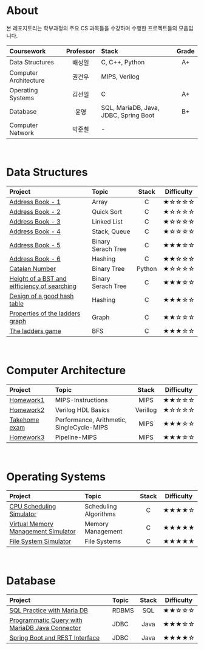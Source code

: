# About

본 레포지토리는 학부과정의 주요 CS 과목들을 수강하며 수행한 프로젝트들의 모음입니다.

| Coursework | Professor | Stack | Grade |
| :---------- | :-------: | :----- | :----: |
| Data Structures | 배성일 | C, C++, Python | A+ |
| Computer Architecture | 권건우 | MIPS, Verilog |  |
| Operating Systems | 김선일 | C | A+ |
| Database | 윤영 | SQL, MariaDB, Java, JDBC, Spring Boot | B+ |
| Computer Network | 박준철 | - |  |

<br/>

# Data Structures

| Project | Topic | Stack | Difficulty |
| :-------- | :------| :---: | :-: |
| [Address Book - 1](https://github.com/24siefil/Computer_Science/tree/main/DS/ds_hw1) | Array | C |★☆☆☆☆|
| [Address Book - 2](https://github.com/24siefil/Computer_Science/tree/main/DS/ds_hw2) | Quick Sort | C |★☆☆☆☆|
| [Address Book - 3](https://github.com/24siefil/Computer_Science/tree/main/DS/ds_hw3) | Linked List | C |★☆☆☆☆|
| [Address Book - 4](https://github.com/24siefil/Computer_Science/tree/main/DS/ds_hw4) | Stack, Queue | C |★☆☆☆☆|
| [Address Book - 5](https://github.com/24siefil/Computer_Science/tree/main/DS/ds_hw5) | Binary Serach Tree | C |★★★☆☆|
| [Address Book - 6](https://github.com/24siefil/Computer_Science/tree/main/DS/ds_hw6) | Hashing | C |★★☆☆☆|
| [Catalan Number](https://github.com/24siefil/Computer_Science/tree/main/DS/ds_whw1) | Binary Tree | Python |★☆☆☆☆|
| [Height of a BST and eifficiency of searching](https://github.com/24siefil/Computer_Science/tree/main/DS/ds_whw2) | Binary Serach Tree | C |★★★☆☆|
| [Design of a good hash table](https://github.com/24siefil/Computer_Science/tree/main/DS/ds_whw3) | Hashing | C |★★★☆☆|
| [Properties of the ladders graph](https://github.com/24siefil/Computer_Science/tree/main/DS/ds_whw4) | Graph | C |★★☆☆☆|
| [The ladders game](https://github.com/24siefil/Computer_Science/tree/main/DS/ds_hw7) | BFS | C |★★★☆☆|

<br/>

# Computer Architecture
| Project | Topic | Stack | Difficulty |
| :-------- | :------| :---: | :-: |
| [Homework1](https://github.com/24siefil/computer-science/blob/main/CA/Homework1.pdf) | MIPS-Instructions | MIPS |★★☆☆☆|
| [Homework2](https://github.com/24siefil/computer-science/blob/main/CA/Homework2.pdf) | Verilog HDL Basics | Verillog |★☆☆☆☆|
| [Takehome exam](https://github.com/24siefil/computer-science/blob/main/CA/Takehome.pdf) | Performance, Arithmetic, SingleCycle-MIPS | MIPS |★★★☆☆|
| [Homework3](https://github.com/24siefil/computer-science/blob/main/CA/Homework3.pdf) | Pipeline-MIPS | MIPS |★★★☆☆|

<br/>

# Operating Systems

| Project | Topic | Stack | Difficulty |
| :-------- | :------| :---: | :-: |
| [CPU Scheduling Simulator](https://github.com/24siefil/Computer_Science/tree/main/OS/os_hw2) | Scheduling Algorithms | C |★★★★☆|
| [Virtual Memory Management Simulator](https://github.com/24siefil/Computer_Science/tree/main/OS/os_hw3) | Memory Management | C |★★★★★|
| [File System Simulator](https://github.com/24siefil/Computer_Science/tree/main/OS/os_hw4) | File Systems | C |★★★★★|


<br/>

# Database

| Project | Topic | Stack | Difficulty |
| :-------- | :------| :---: | :-: |
| [SQL Practice with Maria DB](https://www.notion.so/24siefil/Maria-DB-and-SQL-Practice-75bb110d7245478a980d25cde6f28e88) | RDBMS | SQL |★★☆☆☆|
| [Programmatic Query with MariaDB Java Connector](https://github.com/24siefil/Computer_Science/tree/main/DB/db_hw2) | JDBC | Java |★★★☆☆|
| [Spring Boot and REST Interface](https://github.com/24siefil/Computer_Science/tree/main/DB/db_hw3) | JDBC | Java |★★★★☆|